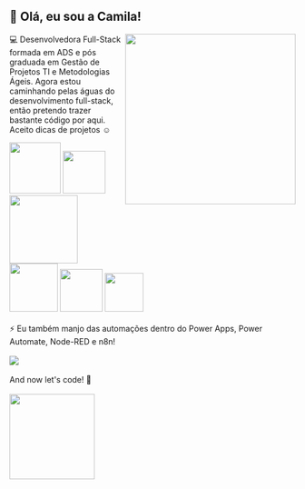 ## 🌼 Olá, eu sou a Camila!

<div>
  <img align="right" width="300" height="300" src="https://media.giphy.com/media/j7k6JOp8LufhXspVfu/giphy.gif?cid=ecf05e47esvg9l4hy8l9jlnvmkjp0ky0y1o3vmy8kbfotmit&ep=v1_gifs_search&rid=giphy.gif&ct=g">
</div>
                            
 💻 Desenvolvedora Full-Stack formada em ADS e pós graduada em Gestão de Projetos TI e Metodologias Ágeis. Agora estou caminhando pelas águas do desenvolvimento full-stack, então pretendo trazer bastante código por aqui. Aceito dicas de projetos ☺️


<div>
  <img width="90" src="https://img.shields.io/badge/javascript-%23323330.svg?logo=javascript&logoColor=%23F7DF1E">
  <img width="75" src="https://img.shields.io/badge/Vue%20js-35495E?style=for-the-badge&logo=vuedotjs&logoColor=4FC08D">
  <img width="120" src="https://img.shields.io/badge/Tailwind_CSS-38B2AC?style=for-the-badge&logo=tailwind-css&logoColor=white">
  <img width="85" src="https://img.shields.io/badge/AngularJS-E23237?style=for-the-badge&logo=angularjs&logoColor=white">
  <img width="75" src="https://img.shields.io/badge/HTML5-E34F26?style=for-the-badge&logo=html5&logoColor=white">
  <img width="68" src="https://img.shields.io/badge/Sass-CC6699?style=for-the-badge&logo=sass&logoColor=white">
</div>
<br>
⚡ Eu também manjo das automações dentro do Power Apps, Power Automate, Node-RED e n8n! 
<br>
<br>
<div>
  <img src="https://github-readme-stats.vercel.app/api/top-langs/?username=camilaplevi">
</div>
<br>
And now let's code! 🚀
<br>
<br>
<div>
  <img width="150" src="https://media.giphy.com/media/1JCU1Oj2V6KAAKfu3Q/giphy.gif?cid=790b761105oy34keb6w5xlyqppydpd4cxpmmx88t0e1qom9x&ep=v1_gifs_search&rid=giphy.gif&ct=g">
</div>


